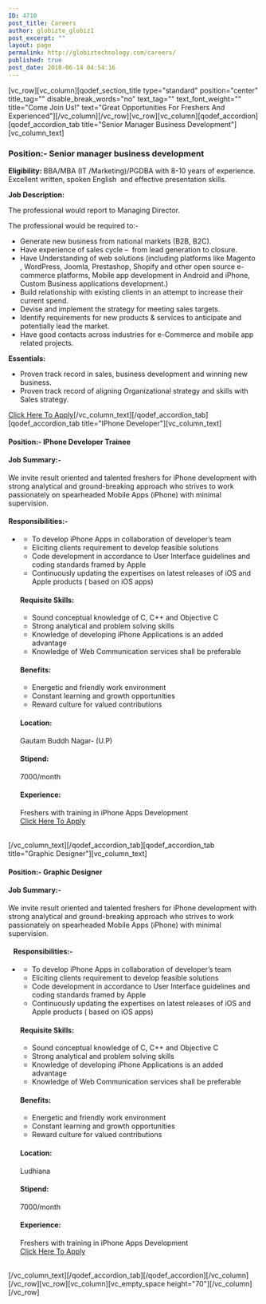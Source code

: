 ```yaml
---
ID: 4710
post_title: Careers
author: globizte_globiz1
post_excerpt: ""
layout: page
permalink: http://globiztechnology.com/careers/
published: true
post_date: 2018-06-14 04:54:16
---
```

[vc_row][vc_column][qodef_section_title type="standard" position="center" title_tag="" disable_break_words="no" text_tag="" text_font_weight="" title="Come Join Us!" text="Great Opportunities For Freshers And Experienced"][/vc_column][/vc_row][vc_row][vc_column][qodef_accordion][qodef_accordion_tab title="Senior Manager Business Development"][vc_column_text]
<h3><strong>Position:- Senior manager business development</strong></h3>
<strong>Eligibility: </strong>BBA/MBA (IT /Marketing)/PGDBA with 8-10 years of experience. Excellent written, spoken English  and effective presentation skills.

<strong>Job Description:</strong>

The professional would report to Managing Director.

The professional would be required to:-
<ul>
 	<li>Generate new business from national markets (B2B, B2C).</li>
 	<li>Have experience of sales cycle –  from lead generation to closure.</li>
 	<li>Have Understanding of web solutions (including platforms like Magento , WordPress, Joomla, Prestashop, Shopify and other open source e-commerce platforms, Mobile app development in Android and iPhone, Custom Business applications development.)</li>
 	<li>Build relationship with existing clients in an attempt to increase their current spend.</li>
 	<li>Devise and implement the strategy for meeting sales targets.</li>
 	<li>Identify requirements for new products &amp; services to anticipate and potentially lead the
market.</li>
 	<li>Have good contacts across industries for e-Commerce and mobile app related projects.</li>
</ul>
<strong>Essentials:</strong>
<ul>
 	<li>Proven track record in sales, business development and winning new business.</li>
 	<li>Proven track record of aligning Organizational strategy and skills with Sales strategy.</li>
</ul>
<a href="http://globiztechnology.com/application-form/">Click Here To Apply</a>[/vc_column_text][/qodef_accordion_tab][qodef_accordion_tab title="IPhone Developer"][vc_column_text]
<h4></h4>
<h4><strong>Position:- IPhone Developer Trainee</strong></h4>
<h4><strong>Job Summary:-</strong></h4>
We invite result oriented and talented freshers for iPhone development with strong analytical and ground-breaking approach who strives to work passionately on spearheaded Mobile Apps (iPhone) with minimal supervision.
<h4><strong>Responsibilities:- </strong></h4>
<ul>
 	<li>
<div class="apply_detail_inner">
<ul>
 	<li>To develop iPhone Apps in collaboration of developer’s team</li>
 	<li>Eliciting clients requirement to develop feasible solutions</li>
 	<li>Code development in accordance to User Interface guidelines and coding standards framed by Apple</li>
 	<li>Continuously updating the expertises on latest releases of iOS and Apple products ( based on iOS apps)</li>
</ul>
</div>
<div class="apply_detail_inner">
<h4><strong>Requisite Skills:</strong></h4>
<ul>
 	<li>Sound conceptual knowledge of C, C++ and Objective C</li>
 	<li>Strong analytical and problem solving skills</li>
 	<li>Knowledge of developing iPhone Applications is an added advantage</li>
 	<li>Knowledge of Web Communication services shall be preferable</li>
</ul>
</div>
<div class="apply_detail_inner">
<h4><strong>Benefits:</strong></h4>
<ul>
 	<li>Energetic and friendly work environment</li>
 	<li>Constant learning and growth opportunities</li>
 	<li>Reward culture for valued contributions</li>
</ul>
<div class="apply_detail_inner">
<h4><strong>Location:</strong></h4>
<label>Gautam Buddh Nagar- (U.P)</label>

</div>
<div class="apply_detail_inner">
<h4><strong>Stipend:</strong></h4>
<label>7000/month</label>

</div>
<div class="apply_detail_inner">
<h4><strong>Experience:</strong></h4>
<label>Freshers with training in iPhone Apps Development</label>

</div>
<div></div>
<div><a href="http://globiztechnology.com/application-form/">Click Here To Apply</a></div>
&nbsp;

</div></li>
</ul>
[/vc_column_text][/qodef_accordion_tab][qodef_accordion_tab title="Graphic Designer"][vc_column_text]
<h4></h4>
<h4><strong>Position:- Graphic Designer</strong></h4>
<h4><strong>Job Summary:-</strong></h4>
We invite result oriented and talented freshers for iPhone development with strong analytical and ground-breaking approach who strives to work passionately on spearheaded Mobile Apps (iPhone) with minimal supervision.
<h4><strong>   Responsibilities:- </strong></h4>
<ul>
 	<li>
<div class="apply_detail_inner">
<ul>
 	<li>To develop iPhone Apps in collaboration of developer’s team</li>
 	<li>Eliciting clients requirement to develop feasible solutions</li>
 	<li>Code development in accordance to User Interface guidelines and coding standards framed by Apple</li>
 	<li>Continuously updating the expertises on latest releases of iOS and Apple products ( based on iOS apps)</li>
</ul>
</div>
<div class="apply_detail_inner">
<h4><strong>Requisite Skills:</strong></h4>
<ul>
 	<li>Sound conceptual knowledge of C, C++ and Objective C</li>
 	<li>Strong analytical and problem solving skills</li>
 	<li>Knowledge of developing iPhone Applications is an added advantage</li>
 	<li>Knowledge of Web Communication services shall be preferable</li>
</ul>
</div>
<div class="apply_detail_inner">
<h4><strong>Benefits:</strong></h4>
<ul>
 	<li>Energetic and friendly work environment</li>
 	<li>Constant learning and growth opportunities</li>
 	<li>Reward culture for valued contributions</li>
</ul>
<div class="apply_detail_inner">
<h4><strong>Location:</strong></h4>
<label>Ludhiana</label>

</div>
<div class="apply_detail_inner">
<h4><strong>Stipend:</strong></h4>
<label>7000/month</label>

</div>
<div class="apply_detail_inner">
<h4><strong>Experience:</strong></h4>
<label>Freshers with training in iPhone Apps Development</label>

</div>
<div><a href="http://globiztechnology.com/application-form/">Click Here To Apply</a></div>
&nbsp;

</div></li>
</ul>
[/vc_column_text][/qodef_accordion_tab][/qodef_accordion][/vc_column][/vc_row][vc_row][vc_column][vc_empty_space height="70"][/vc_column][/vc_row]